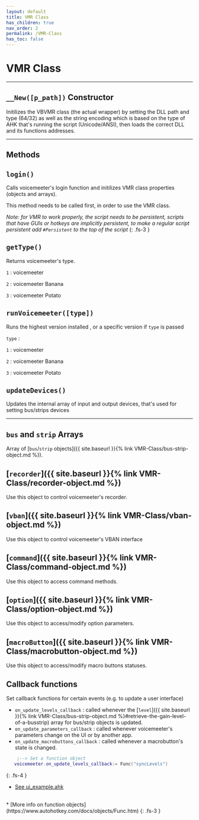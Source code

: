 ```yaml
---
layout: default
title: VMR Class
has_children: true
nav_order: 2
permalink: /VMR-Class 
has_toc: false
---
```


# VMR Class

---

## `__New([p_path])` Constructor
Initilizes the VBVMR class (the actual wrapper) by setting the DLL path and type (64/32) as well as the string encoding which is based on the type of AHK that's running the script (Unicode/ANSI), then loads the correct DLL and its functions addresses.


---

## Methods

## `login()`
Calls voicemeeter's login function and initilizes VMR class properties (objects and arrays).

This method needs to be called first, in order to use the VMR class.

*Note: for VMR to work properly, the script needs to be persistent, scripts that have GUIs or hotkeys are implicitly persistent, to make a regular script persistent add `#Persistent` to the top of the script*
{: .fs-3 }
## `getType()`
Returns voicemeeter's type.

`1` : voicemeeter

`2` : voicemeeter Banana

`3` : voicemeeter Potato
## `runVoicemeeter([type])`
Runs the highest version installed , or a specific version if `type` is passed

`type` : 

`1` : voicemeeter

`2` : voicemeeter Banana

`3` : voicemeeter Potato
## `updateDevices()`
Updates the internal array of input and output devices, that's used for setting bus/strips devices
 
---

## `bus` and `strip` Arrays
Array of [`bus`/`strip` objects]({{ site.baseurl }}{% link VMR-Class/bus-strip-object.md %}).

## [`recorder`]({{ site.baseurl }}{% link VMR-Class/recorder-object.md %})
Use this object to control voicemeeter's recorder.

## [`vban`]({{ site.baseurl }}{% link VMR-Class/vban-object.md %})
Use this object to control voicemeeter's VBAN interface

## [`command`]({{ site.baseurl }}{% link VMR-Class/command-object.md %})
Use this object to access command methods.

## [`option`]({{ site.baseurl }}{% link VMR-Class/option-object.md %})
Use this object to access/modify option parameters.

## [`macroButton`]({{ site.baseurl }}{% link VMR-Class/macrobutton-object.md %})
Use this object to access/modify macro buttons statuses.

## Callback functions
Set callback functions for certain events (e.g. to update a user interface)

* `on_update_levels_callback` : called whenever the [`level`]({{ site.baseurl }}{% link VMR-Class/bus-strip-object.md %}#retrieve-the-gain-level-of-a-busstrip) array for bus/strip objects is updated.
* `on_update_parameters_callback` : called whenever voicemeeter's parameters change on the UI or by another app.
* `on_update_macrobuttons_callback` : called whenever a macrobutton's state is changed.


```lua
    ;--> Set a function object
   voicemeeter.on_update_levels_callback:= Func("syncLevels")
```
{: .fs-4 }
* [See ui_example.ahk](https://github.com/SaifAqqad/VMR.ahk/blob/master/examples/ui_example.ahk)
<br>
* [More info on function objects](https://www.autohotkey.com/docs/objects/Func.htm)
{: .fs-3 }
